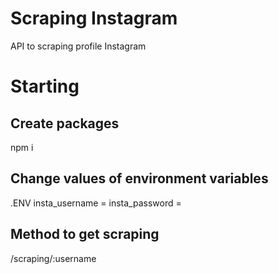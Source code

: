 # Scraping Instagram
API to scraping profile Instagram

# Starting
## Create packages
npm i

## Change values of environment variables
.ENV
insta_username =
insta_password =

## Method to get scraping 
/scraping/:username